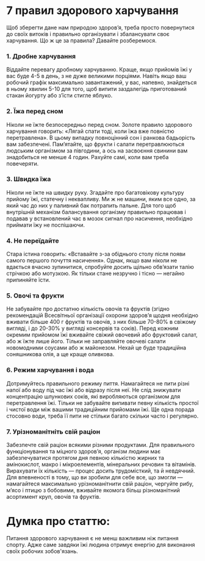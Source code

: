 # 7 правил здорового харчування

Щоб зберегти дане нам природою здоров’я, треба просто повернутися до своїх витоків і правильно організувати і збалансувати своє харчування. Що ж це за правила? Давайте розберемося.

### 1. Дробне харчування
Віддайте перевагу дробному харчуванню. Краще, якщо прийомів їжі у вас буде 4-5 в день, з не дуже великими порціями. Навіть якщо ваш робочий графік максимально завантажений, у вас, напевно, знайдеться в ньому хвилин 5-10 для того, щоб випити заздалегідь приготований стакан йогурту або з’їсти стигле яблуко.

### 2. Їжа перед сном
Ніколи не їжте безпосередньо перед сном. Золоте правило здорового харчування говорить: «Лягай спати тоді, коли їжа вже повністю перетравлена». В цьому випадку повноцінний сон і ранкова бадьорість вам забезпечені. Пам’ятайте, що фрукти і салати перетравлюються людським організмом за півгодини, а ось на засвоєння свинини вам знадобиться не менше 4 годин. Рахуйте самі, коли вам треба повечеряти.

### 3. Швидка їжа
Ніколи не їжте на швидку руку. Згадайте про багатовікову культуру прийому їжі, статечну і неквапливу. Ми ж не машини, яким все одно, за який час до них у паливний бак потрапить пальне. Для того щоб внутрішній механізм балансування організму правильно працював і подавав у встановлений час в мозок сигнал про насичення, необхідно приймати їжу не поспішаючи.

### 4. Не переїдайте
Стара істина говорить: «Вставайте з-за обіднього столу після появи самого першого почуття насичення». Однак, якщо вам ніколи не вдається вчасно зупинитися, спробуйте досить щільно обв’язати талію стрічкою або мотузкою. Як тільки стане незручно і тісно — негайно припиняйте їсти.

### 5. Овочі та фрукти
Не забувайте про достатню кількість овочів та фруктів (згідно рекомендацій Всесвітньої організації охорони здоров’я щодня необхідно вживати більше 400 г фруктів та овочів, з них більше 70-80% в свіжому вигляді, і до 20-30% у вигляді консервів та соків). Перед кожним окремим прийомом їжі вживайте свіжий овочевий або фруктовий салат, або ж їжте лише його. Тільки не заправляйте овочеві салати новомодними соусами або ж майонезом. Нехай це буде традиційна соняшникова олія, а ще краще оливкова.

### 6. Режим харчування і вода
Дотримуйтесь правильного режиму пиття. Намагайтеся не пити різні напої або воду під час їжі або відразу після неї. Не слід знижувати концентрацію шлункових соків, які виробляються організмом для перетравлення їжі. Тільки не забувайте випивати певну кількість простої і чистої води між вашими традиційним прийомами їжі. Ще одна порада стосовно води, треба її пити не стільки багато скільки часто і регулярно.

### 7. Урізноманітніть свій раціон
Забезпечте свій раціон всякими різними продуктами. Для правильного функціонування та міцного здоров’я, організм людини має забезпечуватися протягом дня певною кількістю жирних та амінокислот, макро і мікроелементів, мінеральних речовин та вітамінів. Вирахувати їх кількість — процес досить трудомісткий, та й невдячний. Для впевненості в тому, що ви зробили для себе все, що змогли — намагайтеся максимально урізноманітнити свій раціон, чергуйте рибу, м’ясо і птицю з бобовими, вживайте якомога більш різноманітний асортимент круп, овочів та фруктів.

# Думка про статтю:

Питання здорового харчування є не менш важливим ніж питання спорту. Адже саме завдяки їжі людина отримує енергію для виконання своїх робочих зобов'язань.